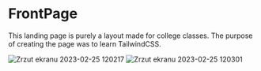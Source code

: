 # FrontPage
 
This landing page is purely a layout made for college classes. The purpose of creating the page was to learn TailwindCSS.

![Zrzut ekranu 2023-02-25 120217](https://user-images.githubusercontent.com/56230671/221353374-8eacbd30-ad63-491a-9c5c-67e3d7cf802f.png)
![Zrzut ekranu 2023-02-25 120301](https://user-images.githubusercontent.com/56230671/221353376-2846001d-f461-45bd-9052-3c50bfd9c074.png)
